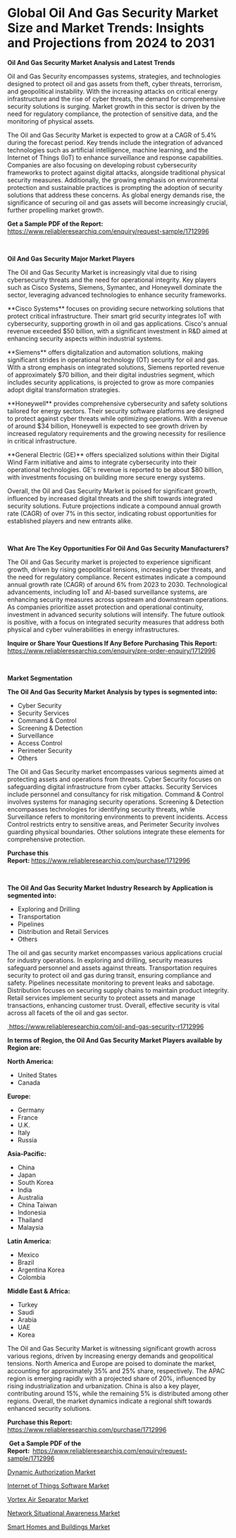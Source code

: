 <p><h1>Global Oil And Gas Security Market Size and Market Trends: Insights and Projections from 2024 to 2031</h1></p><p><strong>Oil And Gas Security Market Analysis and Latest Trends</strong></p>
<p><p>Oil and Gas Security encompasses systems, strategies, and technologies designed to protect oil and gas assets from theft, cyber threats, terrorism, and geopolitical instability. With the increasing attacks on critical energy infrastructure and the rise of cyber threats, the demand for comprehensive security solutions is surging. Market growth in this sector is driven by the need for regulatory compliance, the protection of sensitive data, and the monitoring of physical assets.</p><p>The Oil and Gas Security Market is expected to grow at a CAGR of 5.4% during the forecast period. Key trends include the integration of advanced technologies such as artificial intelligence, machine learning, and the Internet of Things (IoT) to enhance surveillance and response capabilities. Companies are also focusing on developing robust cybersecurity frameworks to protect against digital attacks, alongside traditional physical security measures. Additionally, the growing emphasis on environmental protection and sustainable practices is prompting the adoption of security solutions that address these concerns. As global energy demands rise, the significance of securing oil and gas assets will become increasingly crucial, further propelling market growth.</p></p>
<p><strong>Get a Sample PDF of the Report:&nbsp;</strong> <a href="https://www.reliableresearchiq.com/enquiry/request-sample/1712996?utm_campaign=1137&utm_medium=2&utm_source=Github&utm_content=ia&utm_term=22102024&utm_id=oil-and-gas-security">https://www.reliableresearchiq.com/enquiry/request-sample/1712996</a></p>
<p>&nbsp;</p>
<p><strong>Oil And Gas Security Major Market Players</strong></p>
<p><p>The Oil and Gas Security Market is increasingly vital due to rising cybersecurity threats and the need for operational integrity. Key players such as Cisco Systems, Siemens, Symantec, and Honeywell dominate the sector, leveraging advanced technologies to enhance security frameworks.</p><p>**Cisco Systems** focuses on providing secure networking solutions that protect critical infrastructure. Their smart grid security integrates IoT with cybersecurity, supporting growth in oil and gas applications. Cisco's annual revenue exceeded $50 billion, with a significant investment in R&D aimed at enhancing security aspects within industrial systems.</p><p>**Siemens** offers digitalization and automation solutions, making significant strides in operational technology (OT) security for oil and gas. With a strong emphasis on integrated solutions, Siemens reported revenue of approximately $70 billion, and their digital industries segment, which includes security applications, is projected to grow as more companies adopt digital transformation strategies.</p><p>**Honeywell** provides comprehensive cybersecurity and safety solutions tailored for energy sectors. Their security software platforms are designed to protect against cyber threats while optimizing operations. With a revenue of around $34 billion, Honeywell is expected to see growth driven by increased regulatory requirements and the growing necessity for resilience in critical infrastructure.</p><p>**General Electric (GE)** offers specialized solutions within their Digital Wind Farm initiative and aims to integrate cybersecurity into their operational technologies. GE's revenue is reported to be about $80 billion, with investments focusing on building more secure energy systems.</p><p>Overall, the Oil and Gas Security Market is poised for significant growth, influenced by increased digital threats and the shift towards integrated security solutions. Future projections indicate a compound annual growth rate (CAGR) of over 7% in this sector, indicating robust opportunities for established players and new entrants alike.</p></p>
<p>&nbsp;</p>
<p><strong>What Are The Key Opportunities For Oil And Gas Security Manufacturers?</strong></p>
<p><p>The Oil and Gas Security market is projected to experience significant growth, driven by rising geopolitical tensions, increasing cyber threats, and the need for regulatory compliance. Recent estimates indicate a compound annual growth rate (CAGR) of around 6% from 2023 to 2030. Technological advancements, including IoT and AI-based surveillance systems, are enhancing security measures across upstream and downstream operations. As companies prioritize asset protection and operational continuity, investment in advanced security solutions will intensify. The future outlook is positive, with a focus on integrated security measures that address both physical and cyber vulnerabilities in energy infrastructures.</p></p>
<p><strong>Inquire or Share Your Questions If Any Before Purchasing This Report:</strong> <a href="https://www.reliableresearchiq.com/enquiry/pre-order-enquiry/1712996?utm_campaign=1137&utm_medium=2&utm_source=Github&utm_content=ia&utm_term=22102024&utm_id=oil-and-gas-security">https://www.reliableresearchiq.com/enquiry/pre-order-enquiry/1712996</a></p>
<p>&nbsp;</p>
<p><strong>Market Segmentation</strong></p>
<p><strong>The Oil And Gas Security Market Analysis by types is segmented into:</strong></p>
<p><ul><li>Cyber Security</li><li>Security Services</li><li>Command & Control</li><li>Screening & Detection</li><li>Surveillance</li><li>Access Control</li><li>Perimeter Security</li><li>Others</li></ul></p>
<p><p>The Oil and Gas Security market encompasses various segments aimed at protecting assets and operations from threats. Cyber Security focuses on safeguarding digital infrastructure from cyber attacks. Security Services include personnel and consultancy for risk mitigation. Command & Control involves systems for managing security operations. Screening & Detection encompasses technologies for identifying security threats, while Surveillance refers to monitoring environments to prevent incidents. Access Control restricts entry to sensitive areas, and Perimeter Security involves guarding physical boundaries. Other solutions integrate these elements for comprehensive protection.</p></p>
<p><strong>Purchase this Report:&nbsp;</strong><a href="https://www.reliableresearchiq.com/purchase/1712996?utm_campaign=1137&utm_medium=2&utm_source=Github&utm_content=ia&utm_term=22102024&utm_id=oil-and-gas-security">https://www.reliableresearchiq.com/purchase/1712996</a></p>
<p>&nbsp;</p>
<p><strong>The Oil And Gas Security Market Industry Research by Application is segmented into:</strong></p>
<p><ul><li>Exploring and Drilling</li><li>Transportation</li><li>Pipelines</li><li>Distribution and Retail Services</li><li>Others</li></ul></p>
<p><p>The oil and gas security market encompasses various applications crucial for industry operations. In exploring and drilling, security measures safeguard personnel and assets against threats. Transportation requires security to protect oil and gas during transit, ensuring compliance and safety. Pipelines necessitate monitoring to prevent leaks and sabotage. Distribution focuses on securing supply chains to maintain product integrity. Retail services implement security to protect assets and manage transactions, enhancing customer trust. Overall, effective security is vital across all facets of the oil and gas sector.</p></p>
<p><a href="https://www.reliableresearchiq.com/oil-and-gas-security-r1712996?utm_campaign=1137&utm_medium=2&utm_source=Github&utm_content=ia&utm_term=22102024&utm_id=oil-and-gas-security">&nbsp;https://www.reliableresearchiq.com/oil-and-gas-security-r1712996</a></p>
<p><strong>In terms of Region, the Oil And Gas Security Market Players available by Region are:</strong></p>
<p>
    <p> <strong> North America: </strong>
        <ul>
            <li>United States</li>
            <li>Canada</li>
        </ul>
        </p> 
    <p> <strong> Europe: </strong>
        <ul>
            <li>Germany</li>
            <li>France</li>
            <li>U.K.</li>
            <li>Italy</li>
            <li>Russia</li>
        </ul>
        </p> 
    <p> <strong> Asia-Pacific: </strong>
        <ul>
            <li>China</li>
            <li>Japan</li>
            <li>South Korea</li>
            <li>India</li>
            <li>Australia</li>
            <li>China Taiwan</li>
            <li>Indonesia</li>
            <li>Thailand</li>
            <li>Malaysia</li>
        </ul>
        </p> 
    <p> <strong> Latin America: </strong>
        <ul>
            <li>Mexico</li>
            <li>Brazil</li>
            <li>Argentina Korea</li>
            <li>Colombia</li>
        </ul>
        </p> 
    <p> <strong> Middle East & Africa: </strong>
        <ul>
            <li>Turkey</li>
            <li>Saudi</li>
            <li>Arabia</li>
            <li>UAE</li>
            <li>Korea</li>
        </ul>
    </p>
    </p>
<p><p>The Oil and Gas Security Market is witnessing significant growth across various regions, driven by increasing energy demands and geopolitical tensions. North America and Europe are poised to dominate the market, accounting for approximately 35% and 25% share, respectively. The APAC region is emerging rapidly with a projected share of 20%, influenced by rising industrialization and urbanization. China is also a key player, contributing around 15%, while the remaining 5% is distributed among other regions. Overall, the market dynamics indicate a regional shift towards enhanced security solutions.</p></p>
<p><strong>Purchase this Report: </strong><a href="https://www.reliableresearchiq.com/purchase/1712996?utm_campaign=1137&utm_medium=2&utm_source=Github&utm_content=ia&utm_term=22102024&utm_id=oil-and-gas-security">https://www.reliableresearchiq.com/purchase/1712996</a></p>
<p>&nbsp;<strong>Get a Sample PDF of the Report:&nbsp;&nbsp;</strong><a href="https://www.reliableresearchiq.com/enquiry/request-sample/1712996?utm_campaign=1137&utm_medium=2&utm_source=Github&utm_content=ia&utm_term=22102024&utm_id=oil-and-gas-security">https://www.reliableresearchiq.com/enquiry/request-sample/1712996</a></p>
<p><strong></strong></p>
<p><p><a href="https://www.linkedin.com/pulse/global-dynamic-authorization-market-forecast-2024--bwtke?utm_campaign=1137&utm_medium=2&utm_source=Github&utm_content=ia&utm_term=22102024&utm_id=oil-and-gas-security">Dynamic Authorization Market</a></p><p><a href="https://github.com/chaschadedn/Market-Research-Report-List-1/blob/main/internet-of-things-software-market.md?utm_campaign=1137&utm_medium=2&utm_source=Github&utm_content=ia&utm_term=22102024&utm_id=oil-and-gas-security">Internet of Things Software Market</a></p><p><a href="https://issuu.com/reportprime-2/docs/vortex-air-separator-market-size-20_6490ba8a2374ac?utm_campaign=1137&utm_medium=2&utm_source=Github&utm_content=ia&utm_term=22102024&utm_id=oil-and-gas-security">Vortex Air Separator Market</a></p><p><a href="https://www.linkedin.com/pulse/network-situational-awareness-market-forecast-global-trends-analysis-rn8re?utm_campaign=1137&utm_medium=2&utm_source=Github&utm_content=ia&utm_term=22102024&utm_id=oil-and-gas-security">Network Situational Awareness Market</a></p><p><a href="https://github.com/kyleetroxilbu/Market-Research-Report-List-1/blob/main/smart-homes-and-buildings-market.md?utm_campaign=1137&utm_medium=2&utm_source=Github&utm_content=ia&utm_term=22102024&utm_id=oil-and-gas-security">Smart Homes and Buildings Market</a></p></p>